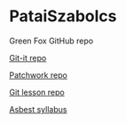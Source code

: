 # PataiSzabolcs
Green Fox GitHub repo

[Git-it repo](https://github.com/PataiSzabolcs/hello-world.git)

[Patchwork repo](https://github.com/PataiSzabolcs/patchwork.git)

[Git lesson repo](https://github.com/PataiSzabolcs/git-lesson-repository.git)

[Asbest syllabus](https://github.com/greenfox-academy/asbest-syllabus.git)
